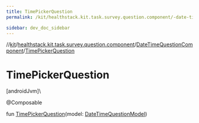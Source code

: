 ```yaml
---
title: TimePickerQuestion
permalink: /kit/healthstack.kit.task.survey.question.component/-date-time-question-component/-time-picker-question.html

sidebar: dev_doc_sidebar
---
```

//[kit](../../../kit.html)/[healthstack.kit.task.survey.question.component](../index.html)/[DateTimeQuestionComponent](index.html)/[TimePickerQuestion](-time-picker-question.html)



# TimePickerQuestion



[androidJvm]\




@Composable



fun [TimePickerQuestion](-time-picker-question.html)(model: [DateTimeQuestionModel](../../healthstack.kit.task.survey.question.model/-date-time-question-model/index.html))




